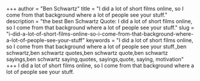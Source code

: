 +++
author = "Ben Schwartz"
title = "I did a lot of short films online, so I come from that background where a lot of people see your stuff."
description = "the best Ben Schwartz Quote: I did a lot of short films online, so I come from that background where a lot of people see your stuff."
slug = "i-did-a-lot-of-short-films-online-so-i-come-from-that-background-where-a-lot-of-people-see-your-stuff"
keywords = "I did a lot of short films online, so I come from that background where a lot of people see your stuff.,ben schwartz,ben schwartz quotes,ben schwartz quote,ben schwartz sayings,ben schwartz saying,quotes, sayings,quote, saying, motivation"
+++
I did a lot of short films online, so I come from that background where a lot of people see your stuff.
